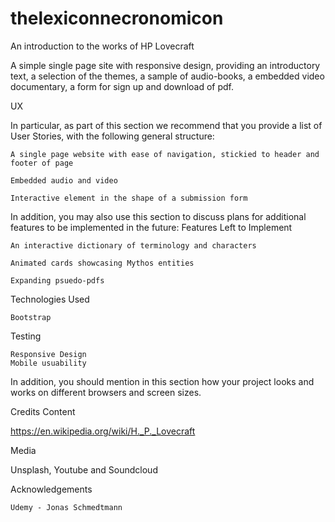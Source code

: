 # thelexiconnecronomicon
An introduction to the works of HP Lovecraft 

A simple single page site with responsive design, providing an introductory text, a selection of the themes, a sample of audio-books, a embedded video documentary, a form for sign up and download of pdf. 

UX

In particular, as part of this section we recommend that you provide a list of User Stories, with the following general structure:

    A single page website with ease of navigation, stickied to header and footer of page 

    Embedded audio and video 

    Interactive element in the shape of a submission form


In addition, you may also use this section to discuss plans for additional features to be implemented in the future:
Features Left to Implement

    An interactive dictionary of terminology and characters 

    Animated cards showcasing Mythos entities

    Expanding psuedo-pdfs

Technologies Used

    Bootstrap

Testing


    Responsive Design 
    Mobile usuability

In addition, you should mention in this section how your project looks and works on different browsers and screen sizes.

Credits
Content

   https://en.wikipedia.org/wiki/H._P._Lovecraft

Media

   Unsplash, Youtube and Soundcloud

Acknowledgements

    Udemy - Jonas Schmedtmann
    
